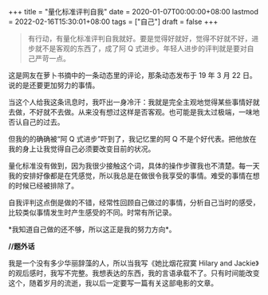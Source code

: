 +++
title = "量化标准评判自我"
date = 2020-01-07T00:00:00+08:00
lastmod = 2022-02-16T15:30:01+08:00
tags = ["自己"]
draft = false
+++

> 有行动，有量化标准评判自我就好。要是觉得好就好，觉得不好就不好，进步就不是客观的东西了，成了阿
> Q 式进步。年轻人进步的评判就是要对自己严苛一点。

这是网友在萝卜书摘中的一条动态里的评论，那条动态发布于 19 年 3 月 22
日。说的是还要更加努力的事情。

当这个人给我这条讯息时，我吓出一身冷汗：我就是完全主观地觉得某些事情好就去做，不好就不去做。从来没有想过这样是否客观。也可能是我太过极端，一味地否认自己的过去。

但我的的确确被“阿 Q 式进步”吓到了，我记忆里的阿 Q
不是个好代表。把他放在我的身上让我觉得自己必须要改变目前的状况。

量化标准没有做到，因为我很少接触这个词，具体的操作步骤我也不清楚。每一天我的安排好像都是在凭感觉，所以我总是在做很令我享受的事情。难受的事情在想的时候已经被排除了。

自我评判这点倒是做的不错，经常性回顾自己做过的事情，分析自己当时的感受，比较类似事情发生时产生感受的不同。时常有所记录。

\*我知道自己做的还不够，所以这正是我的努力方向\*。

**//题外话**

我是一个没有多少华丽辞藻的人，所以当我写《她比烟花寂寞 Hilary and
Jackie》的观后感时，我写不完整。我想表达的东西，我的言语承载不了。只有时间能改变这个，随着岁月的流逝，我以后一定要写一篇有关这部电影的文章。